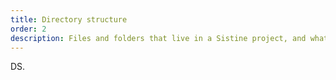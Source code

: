 ```yaml
---
title: Directory structure
order: 2
description: Files and folders that live in a Sistine project, and what they all do
---
```


DS.

